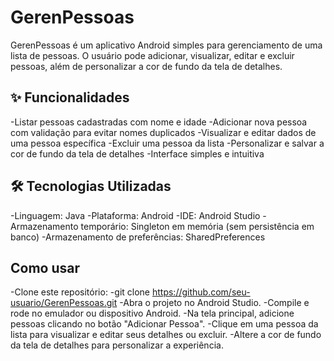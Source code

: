 # GerenPessoas
GerenPessoas é um aplicativo Android simples para gerenciamento de uma lista de pessoas. O usuário pode adicionar, visualizar, editar e excluir pessoas, além de personalizar a cor de fundo da tela de detalhes.

## ✨ Funcionalidades
-Listar pessoas cadastradas com nome e idade
-Adicionar nova pessoa com validação para evitar nomes duplicados
-Visualizar e editar dados de uma pessoa específica
-Excluir uma pessoa da lista
-Personalizar e salvar a cor de fundo da tela de detalhes
-Interface simples e intuitiva

## 🛠️ Tecnologias Utilizadas
-Linguagem: Java
-Plataforma: Android
-IDE: Android Studio
-Armazenamento temporário: Singleton em memória (sem persistência em banco)
-Armazenamento de preferências: SharedPreferences

## Como usar
-Clone este repositório:
-git clone https://github.com/seu-usuario/GerenPessoas.git
-Abra o projeto no Android Studio.
-Compile e rode no emulador ou dispositivo Android.
-Na tela principal, adicione pessoas clicando no botão "Adicionar Pessoa".
-Clique em uma pessoa da lista para visualizar e editar seus detalhes ou excluir.
-Altere a cor de fundo da tela de detalhes para personalizar a experiência.
